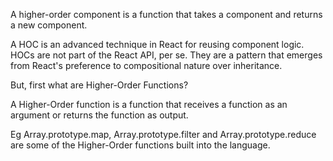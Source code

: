 A higher-order component is a function that takes a component and returns a new component.

 A HOC is an advanced technique in React for reusing component logic. HOCs are not part of the React API, per se. They are a pattern that emerges from React's preference to compositional nature over inheritance.

But, first what are Higher-Order Functions?

A Higher-Order function is a function that receives a function as an argument or returns the function as output.

Eg Array.prototype.map, Array.prototype.filter and Array.prototype.reduce are some of the Higher-Order functions built into the language.
